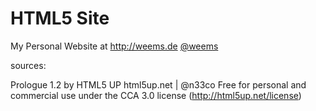 HTML5 Site
===

My Personal Website at http://weems.de
<a href="http://twitter.com/weems">@weems</a>

sources:

Prologue 1.2 by HTML5 UP
html5up.net | @n33co
Free for personal and commercial use under the CCA 3.0 license (http://html5up.net/license)
